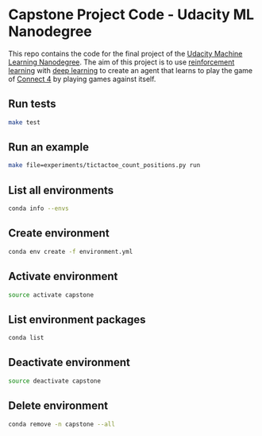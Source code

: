 # Capstone Project Code - Udacity ML Nanodegree

This repo contains the code for the final project of the [Udacity Machine Learning Nanodegree](https://www.udacity.com/course/machine-learning-engineer-nanodegree--nd009). The aim of this project is to use [reinforcement learning](https://en.wikipedia.org/wiki/Reinforcement_learning) with [deep learning](https://en.wikipedia.org/wiki/Deep_learning) to create an agent that learns to play the game of [Connect 4](https://en.wikipedia.org/wiki/Connect_Four) by playing games against itself.

## Run tests

```bash
make test
```

## Run an example

```bash
make file=experiments/tictactoe_count_positions.py run
```

## List all environments
```bash
conda info --envs
```

## Create environment
```bash
conda env create -f environment.yml
```

## Activate environment
```bash
source activate capstone
```

## List environment packages
```bash
conda list
```

## Deactivate environment
```bash
source deactivate capstone
```

## Delete environment
```bash
conda remove -n capstone --all
```
